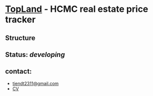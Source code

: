 # [TopLand](https://toplands.herokuapp.com/dashboard) - HCMC real estate price tracker
## Structure
## Status: _developing_
## contact:
- tiendt2311@gmail.com
- [CV](https://www.visualcv.com/dthtien1/)